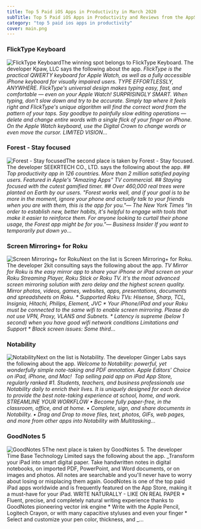 ```yaml
---
title: Top 5 Paid iOS Apps in Productivity in March 2020
subTitle: Top 5 Paid iOS Apps in Productivity and Reviews from the AppStore in March 2020.
category: "top 5 paid ios apps in productivity"
cover: main.png
---
```


### FlickType Keyboard

![FlickType Keyboard](https://is4-ssl.mzstatic.com/image/thumb/Purple113/v4/3a/a1/59/3aa159b8-6a98-9322-0ce1-2b0ec0cd5752/AppIcon-0-0-1x_U007emarketing-0-0-0-7-0-0-sRGB-0-0-0-GLES2_U002c0-512MB-85-220-0-0.png/100x100bb.png)The winning spot belongs to FlickType Keyboard. The developer Kpaw, LLC says the following about the app. _FlickType is the practical QWERTY keyboard for Apple Watch, as well as a fully accessible iPhone keyboard for visually impaired users.  TYPE EFFORTLESSLY, ANYWHERE. FlickType's universal design makes typing easy, fast, and comfortable — even on your Apple Watch!  SURPRISINGLY SMART. When typing, don't slow down and try to be accurate. Simply tap where it feels right and FlickType's unique algorithm will find the correct word from the pattern of your taps. Say goodbye to painfully slow editing operations — delete and change entire words with a single flick of your finger on iPhone. On the Apple Watch keyboard, use the Digital Crown to change words or even move the cursor.  LIMITED VISION_...

### Forest - Stay focused

![Forest - Stay focused](https://is2-ssl.mzstatic.com/image/thumb/Purple124/v4/02/52/d7/0252d7d1-fed6-66a6-db99-2ea4b639cec5/AppIcon-0-0-1x_U007emarketing-0-0-0-7-0-0-sRGB-0-0-0-GLES2_U002c0-512MB-85-220-0-0.png/100x100bb.png)The second place is taken by Forest - Stay focused. The developer SEEKRTECH CO., LTD. says the following about the app. _## Top productivity app in 126 countries. More than 2 million satisfied paying users. Featured in Apple's "Amazing Apps" TV commercial. ## Staying focused with the cutest gamified timer.  ## Over 460,000 real trees were planted on Earth by our users.    "Forest works well, and if your goal is to be more in the moment, ignore your phone and actually talk to your friends when you are with them, this is the app for you."— The New York Times   "In order to establish new, better habits, it's helpful to engage with tools that make it easier to reinforce them. For anyone looking to curtail their phone usage, the Forest app might be for you."— Business Insider  If you want to temporarily put down yo_...

### Screen Mirroring+ for Roku

![Screen Mirroring+ for Roku](https://is4-ssl.mzstatic.com/image/thumb/Purple113/v4/33/ab/04/33ab042d-46f9-6c62-4fcf-23f5b89abffc/AppIcon-0-1x_U007emarketing-0-0-GLES2_U002c0-512MB-sRGB-0-0-0-85-220-0-0-0-6.png/100x100bb.png)Next on the list is Screen Mirroring+ for Roku. The developer 2kit consulting says the following about the app. _TV Mirror for Roku is the easy mirror app to share your iPhone or iPad screen on your Roku Streaming Player, Roku Stick or Roku TV. It's the most advanced screen mirroring solution with zero delay and the highest screen quality.  Mirror photos, videos, games, websites, apps, presentations, documents and spreadsheets on Roku.  * Supported Roku TVs: Hisense, Sharp, TCL, Insignia, Hitachi, Philips, Element, JVC  * Your iPhone/iPad and your Roku must be connected to the same wifi to enable screen mirroring. Please do not use VPN, Proxy, VLANS and Subnets.  * Latency is supreme (below 1 second) when you have good wifi network conditions   Limitations and Support  * Black screen issues: Some third_...

### Notability

![Notability](https://is5-ssl.mzstatic.com/image/thumb/Purple114/v4/98/05/4e/98054e79-6105-1c68-781b-e9301d9335ab/AppIcon-0-0-1x_U007emarketing-0-0-0-7-0-0-sRGB-0-0-0-GLES2_U002c0-512MB-85-220-0-0.png/100x100bb.png)Next on the list is Notability. The developer Ginger Labs says the following about the app. _Welcome to Notability: powerful, yet wonderfully simple note-taking and PDF annotation.  Apple Editors' Choice on iPad, iPhone, and Mac!  Top selling paid app on iPad App Store, regularly ranked #1.  Students, teachers, and business professionals use Notability daily to enrich their lives. It is uniquely designed for each device to provide the best note-taking experience at school, home, and work.   STREAMLINE YOUR WORKFLOW • Become fully paper-free, in the classroom, office, and at home. • Complete, sign, and share documents in Notability. • Drag and Drop to move files, text, photos, GIFs, web pages, and more from other apps into Notability with Multitasking_...

### GoodNotes 5

![GoodNotes 5](https://is1-ssl.mzstatic.com/image/thumb/Purple114/v4/8b/be/4c/8bbe4ca1-89bd-f407-3437-fe454c707d5d/AppIcon-0-0-1x_U007emarketing-0-0-0-10-0-0-sRGB-0-0-0-GLES2_U002c0-512MB-85-220-0-0.png/100x100bb.png)The next place is taken by GoodNotes 5. The developer Time Base Technology Limited says the following about the app. _Transform your iPad into smart digital paper. Take handwritten notes in digital notebooks, on imported PDF, PowerPoint, and Word documents, or on images and photos. All notes are searchable and you'll never have to worry about losing or misplacing them again. GoodNotes is one of the top paid iPad apps worldwide and is frequently featured on the App Store, making it a must-have for your iPad.   WRITE NATURALLY - LIKE ON REAL PAPER * Fluent, precise, and completely natural writing experience thanks to GoodNotes pioneering vector ink engine * Write with the Apple Pencil, Logitech Crayon, or with many capacitive styluses and even your finger * Select and customize your pen color, thickness, and _...

